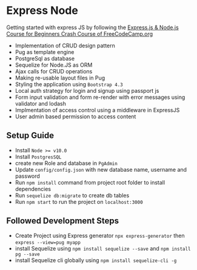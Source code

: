 # Express Node
Getting started with express JS by following the [Express.js & Node.js Course for Beginners Crash Course of FreeCodeCamp.org](https://youtu.be/G8uL0lFFoN0)
- Implementation of CRUD design pattern
- Pug as template engine
- PostgreSql as database
- Sequelize for Node.JS as ORM
- Ajax calls for CRUD operations
- Making re-usable layout files in Pug
- Styling the application using ``Bootstrap 4.3``
- Local auth strategy for login and signup using passport js
- Form input validation and form re-render with error messages using validator and lodash
- Implmentation of access control using a middleware in ExpressJS
- User admin based permission to access content
## Setup Guide
- Install ``Node >= v10.0``
- Install ``PostgresSQL``
- create new Role and database in ``PgAdmin``
- Update ``config/config.json`` with new database name, username and password
- Run ``npm install`` command from project root folder to install dependencies
- Run ``sequelize db:migrate`` to create db tables
- Run ``npm start`` to run the project on ``localhost:3000``

## Followed Development Steps

- Create Project using Express generator ``npx express-generator`` then ``express --view=pug myapp``
- install Sequelize using ``npm install sequelize --save`` and ``npm install pg --save``
- install Sequelize cli globally using ``npm install sequelize-cli -g``

